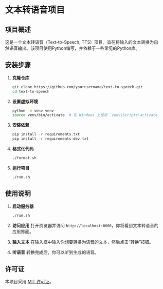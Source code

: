 # 文本转语音项目

## 项目概述
这是一个文本转语音（Text-to-Speech, TTS）项目，旨在将输入的文本转换为自然语音输出。该项目使用Python编写，并依赖于一些常见的Python库。

## 安装步骤
1. **克隆仓库**
   ```bash
   git clone https://github.com/yourusername/text-to-speech.git
   cd text-to-speech
   ```

2. **设置虚拟环境**
   ```bash
   python -m venv venv
   source venv/bin/activate  # 在 Windows 上使用 `venv\Scripts\activate`
   ```

3. **安装依赖**
   ```bash
   pip install -r requirements.txt
   pip install -r requirements-dev.txt
   ```

4. **格式化代码**
   ```bash
   ./format.sh
   ```

5. **运行项目**
   ```bash
   ./run.sh
   ```

## 使用说明
1. **启动服务器**
   ```bash
   ./run.sh
   ```

2. **访问应用**
   打开浏览器并访问 `http://localhost:8000`，你将看到文本转语音的应用界面。

3. **输入文本**
   在输入框中输入你想要转换为语音的文本，然后点击“转换”按钮。

4. **听语音**
   转换完成后，你可以听到生成的语音。

## 许可证
本项目采用 [MIT 许可证](LICENSE)。
